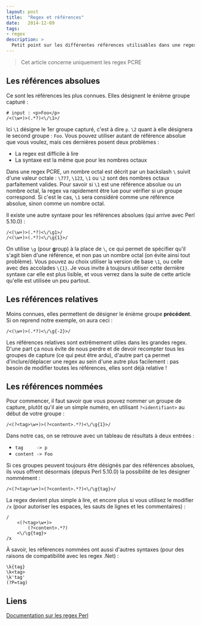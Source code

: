 ```yaml
---
layout: post
title:  "Regex et références"
date:   2014-12-09
tags:
- regex
description: >
  Petit point sur les différentes références utilisables dans une regex.
---
```


> Cet article concerne uniquement les regex PCRE

## Les références absolues

Ce sont les références les plus connues. Elles désignent le énième groupe capturé :

	# input : <p>Foo</p>
	/<(\w+)>(.*?)<\/\1>/

Ici `\1` désigne le 1er groupe capturé, c'est à dire `p`. `\2` quant à elle désignera le second groupe : `Foo`. Vous pouvez utiliser autant de référence absolue que vous voulez, mais ces dernières posent deux problèmes :

- La regex est difficile à lire
- La syntaxe est la même que pour les nombres octaux

Dans une regex PCRE, un nombre octal est décrit par un backslash `\` suivit d'une valeur octale : `\777`, `\123`, `\1` ou `\2` sont des nombres octaux parfaitement valides. Pour savoir si `\1` est une référence absolue ou un nombre octal, la regex va rapidement être lue pour vérifier si un groupe correspond. Si c'est le cas, `\1` sera considéré comme une référence absolue, sinon comme un nombre octal.

Il existe une autre syntaxe pour les références absolues (qui arrive avec Perl 5.10.0) :

	/<(\w+)>(.*?)<\/\g1>/
	/<(\w+)>(.*?)<\/\g{1}>/

On utilise `\g` (pour **g**roup) à la place de `\`, ce qui permet de spécifier qu'il s'agit bien d'une référence, et non pas un nombre octal (on évite ainsi tout problème). Vous pouvez au choix utiliser la version de base `\1`, ou celle avec des accolades `\{1}`. Je vous invite à toujours utiliser cette dernière syntaxe car elle est plus lisible, et vous verrez dans la suite de cette article qu'elle est utilisée un peu partout.

## Les références relatives

Moins connues, elles permettent de désigner le énième groupe **précédent**. Si on reprend notre exemple, on aura ceci :

	/<(\w+)>(.*?)<\/\g{-2}>/

Les références relatives sont extrêmement utiles dans les grandes regex. D'une part ça nous évite de nous perdre et de devoir recompter tous les groupes de capture (ce qui peut être ardu), d'autre part ça permet d'inclure/déplacer une regex au sein d'une autre plus facilement : pas besoin de modifier toutes les références, elles sont déjà relative !

## Les références nommées

Pour commencer, il faut savoir que vous pouvez nommer un groupe de capture, plutôt qu'il aie un simple numéro, en utilisant `?<identifiant>` au début de votre groupe :

	/<(?<tag>\w+)>(?<content>.*?)<\/\g{1}>/

Dans notre cas, on se retrouve avec un tableau de résultats à deux entrées :

- `tag     -> p`
- `content -> Foo`

Si ces groupes peuvent toujours être désignés par des références absolues, ils vous offrent désormais (depuis Perl 5.10.0) la possibilité de les désigner nommément :

	/<(?<tag>\w+)>(?<content>.*?)<\/\g{tag}>/

La regex devient plus simple à lire, et encore plus si vous utilisez le modifier `/x` (pour autoriser les espaces, les sauts de lignes et les commentaires) :

	/
		<(?<tag>\w+)>
			(?<content>.*?)
		<\/\g{tag}>
	/x

À savoir, les références nommées ont aussi d'autres syntaxes (pour des raisons de compatibilité avec les regex .Net) :

	\k{tag}
	\k<tag>
	\k'tag'
	(?P=tag)

## Liens
[Documentation sur les regex Perl](https://perldoc.perl.org/perlre.html)